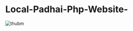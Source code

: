 # Local-Padhai-Php-Website-

![thubm](https://user-images.githubusercontent.com/96494631/176904144-73b8d039-1468-4d7f-9ff2-4cf078ab2b98.jpg)
